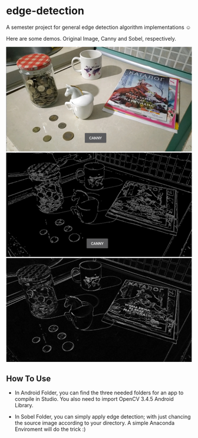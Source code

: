 # edge-detection
A semester project for general edge detection algorithm implementations ☺️

Here are some demos. Original Image, Canny and Sobel, respectively.

<p align="center">
  <img src="img/1crop.jpg">
  <img src="img/1cropcanny.jpg">
  <img src="img/1cropsobell.jpg">
</p>

## How To Use
- In Android Folder, you can find the three needed folders for an app to compile in Studio. You also need to import OpenCV 3.4.5 Android Library.

- In Sobel Folder, you can simply apply edge detection; with just chancing the source image according to your directory. A simple Anaconda Enviroment will do the trick :)
